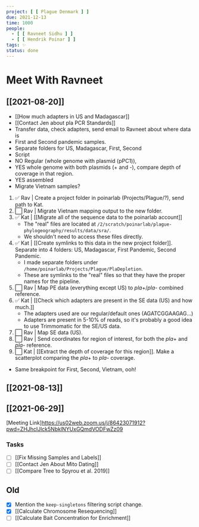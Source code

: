 ```yaml
---
project: [ [ Plague Denmark ] ]
due: 2021-12-13
time: 1000
people:
  - [ [ Ravneet Sidhu ] ]
  - [ [ Hendrik Poinar ] ]
tags: ✨    
status: done
---
```


# Meet With Ravneet

## [[2021-08-20]]

- [[How much adapters in US and Madagascar]]
- [[Contact Jen about pla PCR Standards]]
- Transfer data, check adapters, send email to Ravneet about where data is
- First and Second pandemic samples.
- Separate folders for US, Madagascar, First, Second
- Script 
- NO Regular (whole genome with plasmid (pPC1)), 
- YES whole genome with both plasmids (+ and -), compare depth of coverage in that region.
- YES assembled
- Migrate Vietnam samples?

1. ✅ Rav | Create a project folder in poinarlab (Projects/Plague/?), send path to Kat.
1. ⬜ Rav | Migrate Vietnam mapping output to the new folder.
1. ✅ Kat | [[Migrate all of the sequence data to the poinarlab account]]
	- The "real" files are located at `/2/scratch/poinarlab/plague-phylogeography/results/data/sra/`.
	- We shouldn't need to access these files directly.
1. ✅ Kat | [[Create symlinks to this data in the new project folder]].  Separate into 4 folders: US, Madagascar, First Pandemic, Second Pandemic.
	- I made separate folders under `/home/poinarlab/Projects/Plague/PlaDepletion`.
	- These are symlinks to the "real" files so that they have the proper names for the pipeline.
1. ⬜ Rav | Map PE data (everything except US) to *pla*+/*pla*- combined reference.
1. ✅ Kat | [[Check which adapters are present in the SE data (US) and how much.]]
	- The adapters used are our regular/default ones (AGATCGGAAGAG...)
	- Adapters are present in 5-10% of reads, so it's probably a good idea to use Trimmomatic for the SE/US data.
1. ⬜ Rav | Map SE data (US).
1. ⬜ Rav | Send coordinates for region of interest, for both the *pla*+ and *pla*- reference.
1. ⬜ Kat | [[Extract the depth of coverage for this region]]. Make a scatterplot comparing the *pla*+ to *pla*- coverage.

- Same breakpoint for First, Second, Vietnam, ooh!




## [[2021-08-13]]

## [[2021-06-29]]

[Meeting Link]https://us02web.zoom.us/j/86423071912?pwd=ZHJhclJlck5NbklNYUxGQmdVODFwZz09

### Tasks

- [ ] [[Fix Missing Samples and Labels]]
- [ ] [[Contact Jen About Mito Dating]]
- [ ] [[Compare Tree to Spyrou et al. 2019]]

## Old

- [x] Mention the ```keep-singletons``` filtering script change.
- [x] [[Calculate Chromosome Resequencing]]
- [ ] [[Calculate Bait Concentration for Enrichment]]